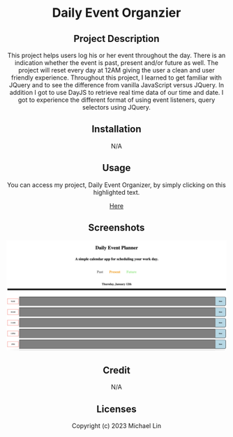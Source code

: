  <h1 align="center"> Daily Event Organzier </h1>

<h2 align="center"> Project Description </h2>
<p align="center"> This project helps users log his or her event throughout the day. There is an indication whether the event is past, present and/or future as well. The project will reset every day at 12AM giving the user a clean and user friendly experience. Throughout this project, I learned to get familiar with JQuery and to see the difference from vanilla JavaScript versus JQuery. In addition I got to use DayJS to retrieve real time data of our time and date. I got to experience the different format of using event listeners, query selectors using JQuery. </p>
  
<h2 align="center"> Installation </h2>
<p align="center"> N/A </p>

<h2 align="center"> Usage </h2>
<p align="center"> You can access my project, Daily Event Organizer, by simply clicking on this highlighted text. </p>
<p align="center"> <a href="https://michaelx626.github.io/Daily-Event-Organizer/index.html" target="_blank"> Here </a> </p>

<h2 align="center"> Screenshots </h2>

![text](https://github.com/Michaelx626/Daily-Event-Organizer/blob/main/assets/screenshots/Screen%20Shot%202023-01-12%20at%2011.57.20%20PM.png)

<h2 align="center">  Credit </h2>
<p align="center"> N/A

<h2 align="center"> Licenses </h2>
<p align="center"> Copyright (c) 2023 Michael Lin </p>
